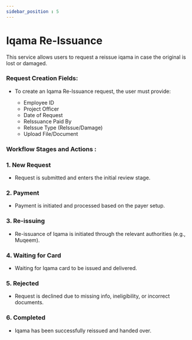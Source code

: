 ```yaml
---
sidebar_position : 5
---
```


# Iqama Re-Issuance

This service allows users to request a reissue iqama in case the original is lost or damaged.

### Request Creation Fields:

  - To create an Iqama Re-Issuance request, the user must provide:

    - Employee ID
    - Project Officer
    - Date of Request
    - ReIssuance Paid By
    - ReIssue Type (ReIssue/Damage)
    - Upload File/Document

### Workflow Stages and Actions :

### 1. New Request

  - Request is submitted and enters the initial review stage.

### 2. Payment

  - Payment is initiated and processed based on the payer setup.

### 3. Re-issuing

  - Re-issuance of Iqama is initiated through the relevant authorities (e.g., Muqeem).

### 4. Waiting for Card

  - Waiting for Iqama card to be issued and delivered.

### 5. Rejected

  - Request is declined due to missing info, ineligibility, or incorrect documents.

### 6. Completed

  - Iqama has been successfully reissued and handed over.